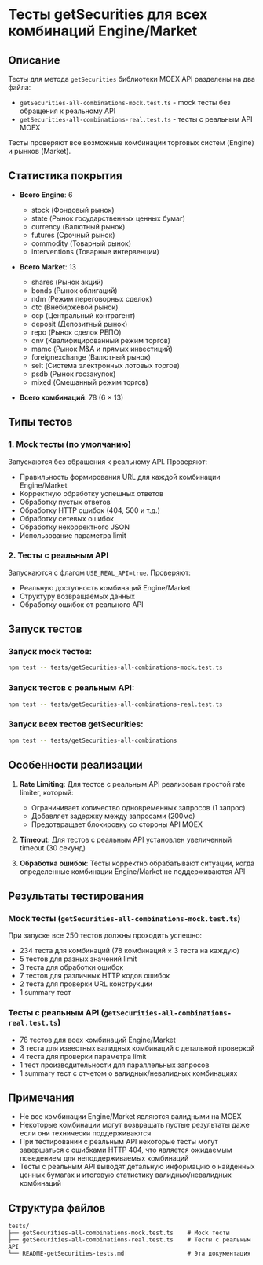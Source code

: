 # Тесты getSecurities для всех комбинаций Engine/Market

## Описание

Тесты для метода `getSecurities` библиотеки MOEX API разделены на два файла:
- `getSecurities-all-combinations-mock.test.ts` - mock тесты без обращения к реальному API
- `getSecurities-all-combinations-real.test.ts` - тесты с реальным API MOEX

Тесты проверяют все возможные комбинации торговых систем (Engine) и рынков (Market).

## Статистика покрытия

- **Всего Engine**: 6
  - stock (Фондовый рынок)
  - state (Рынок государственных ценных бумаг)
  - currency (Валютный рынок)
  - futures (Срочный рынок)
  - commodity (Товарный рынок)
  - interventions (Товарные интервенции)

- **Всего Market**: 13
  - shares (Рынок акций)
  - bonds (Рынок облигаций)
  - ndm (Режим переговорных сделок)
  - otc (Внебиржевой рынок)
  - ccp (Центральный контрагент)
  - deposit (Депозитный рынок)
  - repo (Рынок сделок РЕПО)
  - qnv (Квалифицированный режим торгов)
  - mamc (Рынок M&A и прямых инвестиций)
  - foreignexchange (Валютный рынок)
  - selt (Система электронных лотовых торгов)
  - psdb (Рынок госзакупок)
  - mixed (Смешанный режим торгов)

- **Всего комбинаций**: 78 (6 × 13)

## Типы тестов

### 1. Mock тесты (по умолчанию)
Запускаются без обращения к реальному API. Проверяют:
- Правильность формирования URL для каждой комбинации Engine/Market
- Корректную обработку успешных ответов
- Обработку пустых ответов
- Обработку HTTP ошибок (404, 500 и т.д.)
- Обработку сетевых ошибок
- Обработку некорректного JSON
- Использование параметра limit

### 2. Тесты с реальным API
Запускаются с флагом `USE_REAL_API=true`. Проверяют:
- Реальную доступность комбинаций Engine/Market
- Структуру возвращаемых данных
- Обработку ошибок от реального API

## Запуск тестов

### Запуск mock тестов:
```bash
npm test -- tests/getSecurities-all-combinations-mock.test.ts
```

### Запуск тестов с реальным API:
```bash
npm test -- tests/getSecurities-all-combinations-real.test.ts
```

### Запуск всех тестов getSecurities:
```bash
npm test -- tests/getSecurities-all-combinations
```

## Особенности реализации

1. **Rate Limiting**: Для тестов с реальным API реализован простой rate limiter, который:
   - Ограничивает количество одновременных запросов (1 запрос)
   - Добавляет задержку между запросами (200мс)
   - Предотвращает блокировку со стороны API MOEX

2. **Timeout**: Для тестов с реальным API установлен увеличенный timeout (30 секунд)

3. **Обработка ошибок**: Тесты корректно обрабатывают ситуации, когда определенные комбинации Engine/Market не поддерживаются API

## Результаты тестирования

### Mock тесты (`getSecurities-all-combinations-mock.test.ts`)
При запуске все 250 тестов должны проходить успешно:
- 234 теста для комбинаций (78 комбинаций × 3 теста на каждую)
- 5 тестов для разных значений limit
- 3 теста для обработки ошибок
- 7 тестов для различных HTTP кодов ошибок
- 2 теста для проверки URL конструкции
- 1 summary тест

### Тесты с реальным API (`getSecurities-all-combinations-real.test.ts`)
- 78 тестов для всех комбинаций Engine/Market
- 3 теста для известных валидных комбинаций с детальной проверкой
- 4 теста для проверки параметра limit
- 1 тест производительности для параллельных запросов
- 1 summary тест с отчетом о валидных/невалидных комбинациях

## Примечания

- Не все комбинации Engine/Market являются валидными на MOEX
- Некоторые комбинации могут возвращать пустые результаты даже если они технически поддерживаются
- При тестировании с реальным API некоторые тесты могут завершаться с ошибками HTTP 404, что является ожидаемым поведением для неподдерживаемых комбинаций
- Тесты с реальным API выводят детальную информацию о найденных ценных бумагах и итоговую статистику валидных/невалидных комбинаций

## Структура файлов

```
tests/
├── getSecurities-all-combinations-mock.test.ts    # Mock тесты
├── getSecurities-all-combinations-real.test.ts    # Тесты с реальным API
└── README-getSecurities-tests.md                  # Эта документация
```
